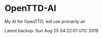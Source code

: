 # OpenTTD-AI
My AI for OpenTTD, will use primarily air

Latest backup: Sun Aug 25 04:22:01 UTC 2019
